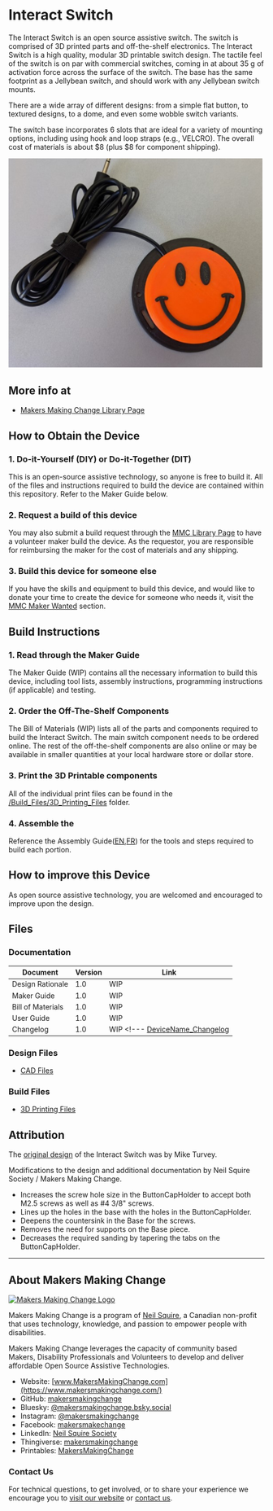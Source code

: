  # Interact Switch
<!---  SUMMARY A brief summary of the project. What it does, who it is for, how much it costs. --->

The Interact Switch is an open source assistive switch. The switch is comprised of 3D printed parts and off-the-shelf electronics. The Interact Switch is a high quality, modular 3D printable switch design. The tactile feel of the switch is on par with commercial switches, coming in at about 35 g of activation force across the surface of the switch. The base has the same footprint as a Jellybean switch, and should work with any Jellybean switch mounts.

There are a wide array of different designs: from a simple flat button, to textured designs, to a dome, and even some wobble switch variants.

The switch base incorporates 6 slots that are ideal for a variety of mounting options, including using hook and loop straps (e.g., VELCRO). The overall cost of materials is about $8 (plus $8 for component shipping).

<img src="Photos/Interact_Switch.jpg" width="500" alt="3D printed Interact Switch with smiley topper">

## More info at
- [Makers Making Change Library Page](https://www.makersmakingchange.com/s/product/interact-switch/01tJR000000698vYAA)

## How to Obtain the Device
### 1. Do-it-Yourself (DIY) or Do-it-Together (DIT)

This is an open-source assistive technology, so anyone is free to build it. All of the files and instructions required to build the device are contained within this repository. Refer to the Maker Guide below.

### 2. Request a build of this device

You may also submit a build request through the [MMC Library Page](https://www.makersmakingchange.com/s/product/interact-switch/01tJR000000698vYAA) to have a volunteer maker build the device. As the requestor, you are responsible for reimbursing the maker for the cost of materials and any shipping.

### 3. Build this device for someone else

If you have the skills and equipment to build this device, and would like to donate your time to create the device for someone who needs it, visit the [MMC Maker Wanted](https://makersmakingchange.com/maker-wanted/) section.


## Build Instructions

### 1. Read through the Maker Guide

The Maker Guide (WIP) <!---([EN](/Documentation/Interact_Switch_Maker_Guide.pdf),[FR](/Documentation/FR_Interact_Switch_Maker_Guide.pdf)) --->  contains all the necessary information to build this device, including tool lists, assembly instructions, programming instructions (if applicable) and testing.


### 2. Order the Off-The-Shelf Components

The Bill of Materials (WIP) <!--- (/Documentation/Interact_Switch_BOM.xlsx) ---> lists all of the parts and components required to build the Interact Switch. The main switch component needs to be ordered online. The rest of the off-the-shelf components are also online or may be available in smaller quantities at your local hardware store or dollar store.


### 3. Print the 3D Printable components

All of the individual print files can be found in the [/Build_Files/3D_Printing_Files](/Build_Files/3D_Printing_Files/) folder.

### 4. Assemble the <Device-Name>

Reference the Assembly Guide([EN](/Documentation/Interact_Switch_Assembly_Guide.pdf),[FR](/Documentation/FR_Interact_Switch_Assembly_Guide.pdf)) for the tools and steps required to build each portion.

## How to improve this Device
As open source assistive technology, you are welcomed and encouraged to improve upon the design. 

## Files
### Documentation
| Document             | Version | Link |
|----------------------|---------|------|
| Design Rationale     | 1.0     | WIP <!--- [DeviceName_Design_Rationale](/Documentation/Device-Name_Design_Rationale.pdf) --->     |
| Maker Guide          | 1.0     | WIP <!--- [DeviceName_Maker_Checklist](/Documentation/Device-Name_Maker_Guide.pdf)  --->   |
| Bill of Materials    | 1.0     | WIP <!--- [DeviceName_Bill_of_Materials](/Documentation/Device-Name_BOM.xlsx)   --->  |
| User Guide           | 1.0     | WIP <!--- [DeviceName_User_Guide](/Documentation/Device-Name_Quick_Guide.pdf)   ---> |
| Changelog            | 1.0     | WIP <!--- [DeviceName_Changelog](CHANGES.txt)     |

### Design Files
<!--- DESIGN FILES If possible, include a copy of original design files to facilitate easy editing and customization. --->
 - [CAD Files](/Design_Files/CAD_Design_Files)

### Build Files
 - [3D Printing Files](/Build_Files/3D_Printing_Files)

## Attribution
The [original design](https://github.com/mwturvey/InteractSwitch) of the Interact Switch was by Mike Turvey.

Modifications to the design and additional documentation by Neil Squire Society / Makers Making Change.
  - Increases the screw hole size in the ButtonCapHolder to accept both M2.5 screws as well as #4 3/8" screws.
  - Lines up the holes in the base with the holes in the ButtonCapHolder.
  - Deepens the countersink in the Base for the screws.
  - Removes the need for supports on the Base piece.
  - Decreases the required sanding by tapering the tabs on the ButtonCapHolder.  



---

<!-- ABOUT MMC START -->
## About Makers Making Change
[<img src="https://raw.githubusercontent.com/makersmakingchange/makersmakingchange/main/img/mmc_logo.svg" width="500" alt="Makers Making Change Logo">](https://www.makersmakingchange.com/)

Makers Making Change is a program of [Neil Squire](https://www.neilsquire.ca/), a Canadian non-profit that uses technology, knowledge, and passion to empower people with disabilities.

Makers Making Change leverages the capacity of community based Makers, Disability Professionals and Volunteers to develop and deliver affordable Open Source Assistive Technologies.

 - Website: [www.MakersMakingChange.com](https://www.makersmakingchange.com/)
 - GitHub: [makersmakingchange](https://github.com/makersmakingchange)
 - Bluesky: [@makersmakingchange.bsky.social](https://bsky.app/profile/makersmakingchange.bsky.social)
 - Instagram: [@makersmakingchange](https://www.instagram.com/makersmakingchange)
 - Facebook: [makersmakechange](https://www.facebook.com/makersmakechange)
 - LinkedIn: [Neil Squire Society](https://www.linkedin.com/company/neil-squire-society/)
 - Thingiverse: [makersmakingchange](https://www.thingiverse.com/makersmakingchange/about)
 - Printables: [MakersMakingChange](https://www.printables.com/@MakersMakingChange)

### Contact Us
For technical questions, to get involved, or to share your experience we encourage you to [visit our website](https://www.makersmakingchange.com/) or [contact us](https://www.makersmakingchange.com/s/contact).
<!-- ABOUT MMC END -->
